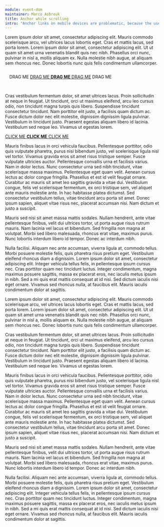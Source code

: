 ```yaml
---
module: event-dom
maintainer: Marco Asbreuk
title: Anchor while scrolling
intro: "Anchor links on mobile devices are problematic, because the user might want to scroll instead of following the link. This module handles this: when scrolling, any anchor-click will be prevent-defaulted. Try scrolling while pressing the anchor in this example. When not scrolled, the link will be followed."
---
```


Lorem ipsum dolor sit amet, consectetur adipiscing elit. Mauris commodo scelerisque arcu, vel ultrices lacus lobortis eget. Cras et mattis lacus, sed porta lorem. Lorem ipsum dolor sit amet, consectetur adipiscing elit. Ut ut quam sit amet urna venenatis blandit quis nec nibh. Phasellus orci nunc, pulvinar in nisl a, mollis aliquam ex. Nulla molestie nibh augue, at aliquam sem rhoncus nec. Donec lobortis nunc quis felis condimentum ullamcorper.

<div style="background-color=#DDD; padding: 1em;" plugin-dd="true">
DRAG ME <a href="http://itsasbreuk.nl">DRAG ME <b>DRAG ME</b> DRAG ME</a> DRAG ME
</div>

<br>

Cras vestibulum fermentum dolor, sit amet ultrices lacus. Proin sollicitudin at neque in feugiat. Ut tincidunt, orci ut maximus eleifend, arcu leo cursus odio, non tincidunt magna turpis quis libero. Suspendisse tincidunt consectetur tincidunt. Nam porttitor elit justo, a facilisis quam dictum ac. Fusce dictum dolor nec elit molestie, dignissim dignissim ligula pulvinar. Vestibulum in tincidunt justo. Praesent egestas aliquam libero id lacinia. Vestibulum sed neque leo. Vivamus ut egestas lorem.

<a href="http://itsasbreuk.nl">CLICK ME <b>CLICK ME</b> CLICK ME</a>

<div id="a-info"></div>

Mauris finibus lacus in orci vehicula faucibus. Pellentesque porttitor, odio quis vulputate pharetra, purus nisi bibendum justo, vel scelerisque ligula nisl vel tortor. Vivamus gravida eros sit amet risus tristique semper. Fusce vulputate ultricies auctor. Pellentesque convallis urna et facilisis varius. Nam in dolor lectus. Nunc consectetur urna sed nibh tincidunt, vitae scelerisque massa maximus. Pellentesque eget quam velit. Aenean cursus lectus ac dolor congue fringilla. Phasellus et est id velit feugiat ornare. Curabitur ac mauris sit amet leo sagittis gravida a vitae dui. Vestibulum congue, felis vel scelerisque fermentum, ex orci tristique sem, vel aliquet ante mauris molestie ante. In hac habitasse platea dictumst. Sed consectetur vestibulum tellus, vitae tincidunt arcu porta sit amet. Donec ipsum sapien, aliquet vitae risus nec, placerat accumsan nisi. Nam dictum et justo a suscipit.

Mauris sed nisi sit amet massa mattis sodales. Nullam hendrerit, ante vitae pellentesque finibus, velit dui ultrices tortor, ut porta augue risus rutrum mauris. Nam lacinia vel lacus et bibendum. Sed fringilla non magna at volutpat. Morbi sed libero malesuada, rhoncus erat vitae, maximus purus. Nunc lobortis interdum libero id tempor. Donec ac interdum nibh.

Nulla facilisi. Aliquam nec ante accumsan, viverra ligula at, commodo tellus. Morbi posuere molestie felis, quis pharetra risus pretium eget. Vestibulum eleifend rhoncus diam a dignissim. Lorem ipsum dolor sit amet, consectetur adipiscing elit. Integer vehicula tellus felis, in pellentesque ipsum cursus nec. Cras porttitor quam nec tincidunt luctus. Integer condimentum, magna maximus posuere sagittis, massa ex placerat eros, nec iaculis metus ipsum in nibh. Sed a mi quis erat mattis consequat at id nisi. Sed dictum iaculis nisi eget ornare. Vivamus sed rhoncus nulla, at faucibus elit. Mauris iaculis condimentum dolor at sagittis.

Lorem ipsum dolor sit amet, consectetur adipiscing elit. Mauris commodo scelerisque arcu, vel ultrices lacus lobortis eget. Cras et mattis lacus, sed porta lorem. Lorem ipsum dolor sit amet, consectetur adipiscing elit. Ut ut quam sit amet urna venenatis blandit quis nec nibh. Phasellus orci nunc, pulvinar in nisl a, mollis aliquam ex. Nulla molestie nibh augue, at aliquam sem rhoncus nec. Donec lobortis nunc quis felis condimentum ullamcorper.

Cras vestibulum fermentum dolor, sit amet ultrices lacus. Proin sollicitudin at neque in feugiat. Ut tincidunt, orci ut maximus eleifend, arcu leo cursus odio, non tincidunt magna turpis quis libero. Suspendisse tincidunt consectetur tincidunt. Nam porttitor elit justo, a facilisis quam dictum ac. Fusce dictum dolor nec elit molestie, dignissim dignissim ligula pulvinar. Vestibulum in tincidunt justo. Praesent egestas aliquam libero id lacinia. Vestibulum sed neque leo. Vivamus ut egestas lorem.

Mauris finibus lacus in orci vehicula faucibus. Pellentesque porttitor, odio quis vulputate pharetra, purus nisi bibendum justo, vel scelerisque ligula nisl vel tortor. Vivamus gravida eros sit amet risus tristique semper. Fusce vulputate ultricies auctor. Pellentesque convallis urna et facilisis varius. Nam in dolor lectus. Nunc consectetur urna sed nibh tincidunt, vitae scelerisque massa maximus. Pellentesque eget quam velit. Aenean cursus lectus ac dolor congue fringilla. Phasellus et est id velit feugiat ornare. Curabitur ac mauris sit amet leo sagittis gravida a vitae dui. Vestibulum congue, felis vel scelerisque fermentum, ex orci tristique sem, vel aliquet ante mauris molestie ante. In hac habitasse platea dictumst. Sed consectetur vestibulum tellus, vitae tincidunt arcu porta sit amet. Donec ipsum sapien, aliquet vitae risus nec, placerat accumsan nisi. Nam dictum et justo a suscipit.

Mauris sed nisi sit amet massa mattis sodales. Nullam hendrerit, ante vitae pellentesque finibus, velit dui ultrices tortor, ut porta augue risus rutrum mauris. Nam lacinia vel lacus et bibendum. Sed fringilla non magna at volutpat. Morbi sed libero malesuada, rhoncus erat vitae, maximus purus. Nunc lobortis interdum libero id tempor. Donec ac interdum nibh.

Nulla facilisi. Aliquam nec ante accumsan, viverra ligula at, commodo tellus. Morbi posuere molestie felis, quis pharetra risus pretium eget. Vestibulum eleifend rhoncus diam a dignissim. Lorem ipsum dolor sit amet, consectetur adipiscing elit. Integer vehicula tellus felis, in pellentesque ipsum cursus nec. Cras porttitor quam nec tincidunt luctus. Integer condimentum, magna maximus posuere sagittis, massa ex placerat eros, nec iaculis metus ipsum in nibh. Sed a mi quis erat mattis consequat at id nisi. Sed dictum iaculis nisi eget ornare. Vivamus sed rhoncus nulla, at faucibus elit. Mauris iaculis condimentum dolor at sagittis.

<script src="../../dist/itsabuild-min.js"></script>
<script>
    var ITSA = require('itsa');
    noScrollOnDrag = function(e) {
        var node = DOCUMENT.getElement('#a-info');
        if (node) {
            node.append(e.type+' for tag '+e.target.getTagName()+'<br>');
        }
    };
    ITSA.Event.before(['touchstart', 'touchmove', 'panstart', 'pandown', 'panmove', 'swipedown'], noScrollOnDrag);
</script>
